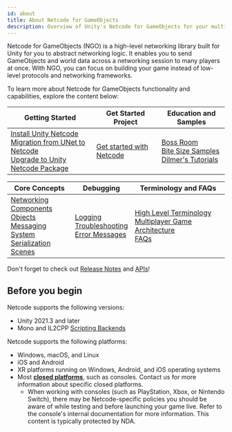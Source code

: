 ```yaml
---
id: about
title: About Netcode for GameObjects
description: Overview of Unity's Netcode for GameObjects for your multiplayer networking needs.
---
```


Netcode for GameObjects (NGO) is a high-level networking library built for Unity for you to abstract networking logic. It enables you to send GameObjects and world data across a networking session to many players at once. With NGO, you can focus on building your game instead of low-level protocols and networking frameworks.

To learn more about Netcode for GameObjects functionality and capabilities, explore the content below:

<!--
<div className="table-columns-plain" >
| Get Started | Configuration | Samples and Education|

</div>

<div className="table-columns-plain" >
| Networking Components | Spawning and Ownership | Network Synchronization |

</div>

<div className="table-columns-plain" >
| Serialization | Scenes | Sessions |

</div>

<div className="table-columns-plain" >
| Test and Debug | Reference | Related Unity Gaming Services |

</div>
-->

<div className="table-columns-plain" >

| Getting Started                                                                                                                                                                                          | Get Started Project                                          | Education and Samples                                                                                                                                                            |
| -------------------------------------------------------------------------------------------------------------------------------------------------------------------------------------------------------- | --------------------------------------------------------------------- | -------------------------------------------------------------------------------------------------------------------------------------------------------------------------------- |
| [Install Unity Netcode](installation/installation.md)<br/>[Migration from UNet to Netcode](installation/migratingfromUNet.md)<br/>[Upgrade to Unity Netcode Package](installation/migratingfrommlapi.md) | [Get started with Netcode](../docs/tutorials/get-started-with-ngo.md) | [Boss Room](learn/bossroom/getting-started-boss-room.md)<br/>[Bite Size Samples](learn/bitesize/bitesize-introduction.md)<br/>[Dilmer's Tutorials](learn/dilmer/dilmer-video.md) |

</div>

<div className="table-columns-plain" >

| Core Concepts                                                                                                                                                                                                                                                                                                                               | Debugging                                                                                                                                      | Terminology and FAQs                                                                                                                                             |
| ------------------------------------------------------------------------------------------------------------------------------------------------------------------------------------------------------------------------------------------------------------------------------------------------------------------------------------------- | ---------------------------------------------------------------------------------------------------------------------------------------------- | ---------------------------------------------------------------------------------------------------------------------------------------------------------------- |
| [Networking](basics/connection-approval.md)<br/>[Components](components/networkmanager.md)<br/>[Objects](basics/object-spawning.md)<br/>[Messaging System](advanced-topics/messaging-system.md)<br/>[Serialization](advanced-topics/serialization/serialization-intro.md)<br/>[Scenes](basics/scenemanagement/scene-management-overview.md) | [Logging](basics/logging.md)<br/>[Troubleshooting](troubleshooting/troubleshooting.md)<br/>[Error Messages](troubleshooting/error-messages.md) | [High Level Terminology](terms-concepts/mutliplayer-terms.md)<br/>[Multiplayer Game Architecture](terms-concepts/network-topologies.md)<br/>[FAQs](learn/faq.md) |

</div>

Don't forget to check out [Release Notes](release-notes/ngo-changelog.md) and [APIs](https://docs.unity3d.com/Packages/com.unity.netcode.gameobjects@1.7/api/index.html)!

## Before you begin

Netcode supports the following versions:

- Unity 2021.3 and later
- Mono and IL2CPP [Scripting Backends](https://docs.unity3d.com/Manual/scripting-backends.html)

Netcode supports the following platforms:

- Windows, macOS, and Linux
- iOS and Android
- XR platforms running on Windows, Android, and iOS operating systems
- Most [**closed platforms**](https://unity.com/platform-installation), such as consoles. Contact us for more information about specific closed platforms.
  - When working with consoles (such as PlayStation, Xbox, or Nintendo Switch), there may be Netcode-specific policies you should be aware of while testing and before launching your game live. Refer to the console's internal documentation for more information. This content is typically protected by NDA.

